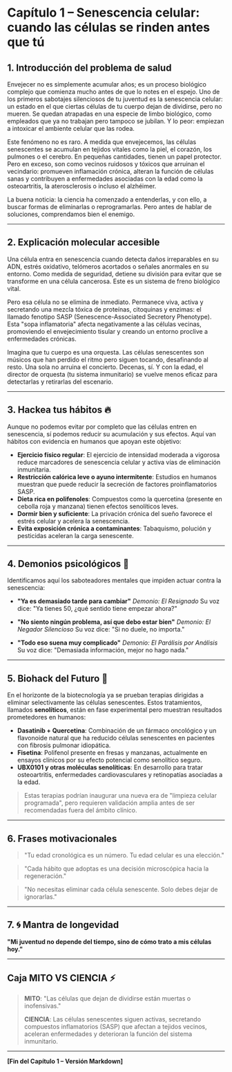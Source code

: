 # Capítulo 1 – Senescencia celular: cuando las células se rinden antes que tú

## 1. Introducción del problema de salud

Envejecer no es simplemente acumular años; es un proceso biológico complejo que comienza mucho antes de que lo notes en el espejo. Uno de los primeros sabotajes silenciosos de tu juventud es la senescencia celular: un estado en el que ciertas células de tu cuerpo dejan de dividirse, pero no mueren. Se quedan atrapadas en una especie de limbo biológico, como empleados que ya no trabajan pero tampoco se jubilan. Y lo peor: empiezan a intoxicar el ambiente celular que las rodea.

Este fenómeno no es raro. A medida que envejecemos, las células senescentes se acumulan en tejidos vitales como la piel, el corazón, los pulmones o el cerebro. En pequeñas cantidades, tienen un papel protector. Pero en exceso, son como vecinos ruidosos y tóxicos que arruinan el vecindario: promueven inflamación crónica, alteran la función de células sanas y contribuyen a enfermedades asociadas con la edad como la osteoartritis, la aterosclerosis o incluso el alzhéimer.

La buena noticia: la ciencia ha comenzado a entenderlas, y con ello, a buscar formas de eliminarlas o reprogramarlas. Pero antes de hablar de soluciones, comprendamos bien el enemigo.

---

## 2. Explicación molecular accesible

Una célula entra en senescencia cuando detecta daños irreparables en su ADN, estrés oxidativo, telómeros acortados o señales anormales en su entorno. Como medida de seguridad, detiene su división para evitar que se transforme en una célula cancerosa. Este es un sistema de freno biológico vital.

Pero esa célula no se elimina de inmediato. Permanece viva, activa y secretando una mezcla tóxica de proteínas, citoquinas y enzimas: el llamado fenotipo SASP (Senescence-Associated Secretory Phenotype). Esta "sopa inflamatoria" afecta negativamente a las células vecinas, promoviendo el envejecimiento tisular y creando un entorno proclive a enfermedades crónicas.

Imagina que tu cuerpo es una orquesta. Las células senescentes son músicos que han perdido el ritmo pero siguen tocando, desafinando al resto. Una sola no arruina el concierto. Decenas, sí. Y con la edad, el director de orquesta (tu sistema inmunitario) se vuelve menos eficaz para detectarlas y retirarlas del escenario.

---

## 3. Hackea tus hábitos 🔥

Aunque no podemos evitar por completo que las células entren en senescencia, sí podemos reducir su acumulación y sus efectos. Aquí van hábitos con evidencia en humanos que apoyan este objetivo:

* **Ejercicio físico regular**: El ejercicio de intensidad moderada a vigorosa reduce marcadores de senescencia celular y activa vías de eliminación inmunitaria.
* **Restricción calórica leve o ayuno intermitente**: Estudios en humanos muestran que puede reducir la secreción de factores proinflamatorios SASP.
* **Dieta rica en polifenoles**: Compuestos como la quercetina (presente en cebolla roja y manzana) tienen efectos senolíticos leves.
* **Dormir bien y suficiente**: La privación crónica del sueño favorece el estrés celular y acelera la senescencia.
* **Evita exposición crónica a contaminantes**: Tabaquismo, polución y pesticidas aceleran la carga senescente.

---

## 4. Demonios psicológicos 🧠

Identificamos aquí los saboteadores mentales que impiden actuar contra la senescencia:

* **"Ya es demasiado tarde para cambiar"**
  *Demonio: El Resignado*
  Su voz dice: "Ya tienes 50, ¿qué sentido tiene empezar ahora?"

* **"No siento ningún problema, así que debo estar bien"**
  *Demonio: El Negador Silencioso*
  Su voz dice: "Si no duele, no importa."

* **"Todo eso suena muy complicado"**
  *Demonio: El Parálisis por Análisis*
  Su voz dice: "Demasiada información, mejor no hago nada."

---

## 5. Biohack del Futuro 🚀

En el horizonte de la biotecnología ya se prueban terapias dirigidas a eliminar selectivamente las células senescentes. Estos tratamientos, llamados **senolíticos**, están en fase experimental pero muestran resultados prometedores en humanos:

* **Dasatinib + Quercetina**: Combinación de un fármaco oncológico y un flavonoide natural que ha reducido células senescentes en pacientes con fibrosis pulmonar idiopática.
* **Fisetina**: Polifenol presente en fresas y manzanas, actualmente en ensayos clínicos por su efecto potencial como senolítico seguro.
* **UBX0101 y otras moléculas senolíticas**: En desarrollo para tratar osteoartritis, enfermedades cardiovasculares y retinopatías asociadas a la edad.

> Estas terapias podrían inaugurar una nueva era de "limpieza celular programada", pero requieren validación amplia antes de ser recomendadas fuera del ámbito clínico.

---

## 6. Frases motivacionales

> "Tu edad cronológica es un número. Tu edad celular es una elección."

> "Cada hábito que adoptas es una decisión microscópica hacia la regeneración."

> "No necesitas eliminar cada célula senescente. Solo debes dejar de ignorarlas."

---

## 7. 🌀 Mantra de longevidad

**"Mi juventud no depende del tiempo, sino de cómo trato a mis células hoy."**

---

## Caja MITO VS CIENCIA ⚡️

> **MITO**: "Las células que dejan de dividirse están muertas o inofensivas."
>
> **CIENCIA**: Las células senescentes siguen activas, secretando compuestos inflamatorios (SASP) que afectan a tejidos vecinos, aceleran enfermedades y deterioran la función del sistema inmunitario.

---

**\[Fin del Capítulo 1 – Versión Markdown]**
